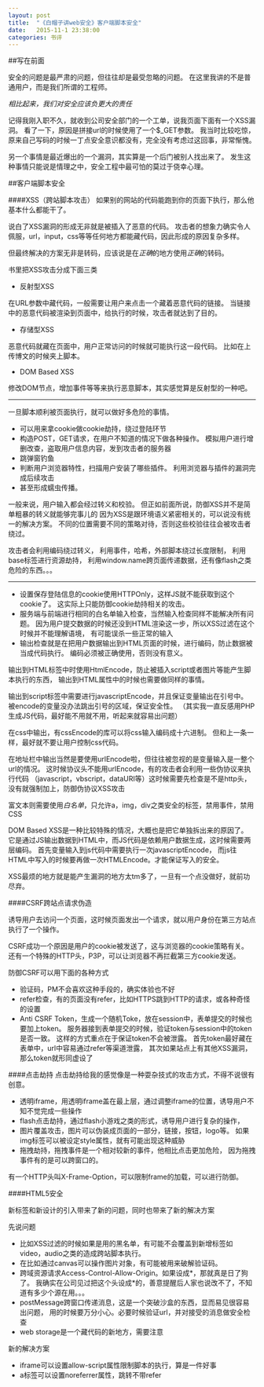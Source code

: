 ```yaml
---
layout: post
title:  "《白帽子讲web安全》客户端脚本安全"
date:   2015-11-1 23:38:00
categories: 书评
---
```


##写在前面

安全的问题是最严肃的问题，但往往却是最受忽略的问题。
在这里我讲的不是普通用户，而是我们所谓的工程师。

*相比起来，我们对安全应该负更大的责任*

记得我刚入职不久，就收到公司安全部门的一个工单，说我页面下面有一个XSS漏洞。
看了一下，原因是拼接url的时候使用了一个$_GET参数。
我当时比较吃惊，原来自己写码的时候一丁点安全意识都没有，完全没有考虑过这回事，非常惭愧。

另一个事情是最近爆出的一个漏洞，其实算是一个后门被别人找出来了。
发生这种事情只能说是情理之中，安全工程中最可怕的莫过于侥幸心理。

##客户端脚本安全

####XSS（跨站脚本攻击）
如果别的网站的代码能跑到你的页面下执行，那么他基本什么都能干了。

说白了XSS漏洞的形成无非就是被插入了恶意的代码。
攻击者的想象力确实令人佩服，url，input，css等等任何地方都能藏代码，因此形成的原因复杂多样。

但最终解决的方案无非是转码，应该说是在*正确*的地方使用*正确*的转码。

书里把XSS攻击分成下面三类

* 反射型XSS

在URL参数中藏代码，一般需要让用户来点击一个藏着恶意代码的链接。
当链接中的恶意代码被渲染到页面中，给执行的时候，攻击者就达到了目的。

* 存储型XSS

恶意代码就藏在页面中，用户正常访问的时候就可能执行这一段代码。
比如在上传博文的时候夹上脚本。

* DOM Based XSS

修改DOM节点，增加事件等等来执行恶意脚本，其实感觉算是反射型的一种吧。

***

一旦脚本顺利被页面执行，就可以做好多危险的事情。

* 可以用来拿cookie做cookie劫持，绕过登陆环节
* 构造POST，GET请求，在用户不知道的情况下做各种操作。
    模拟用户进行增删改查，盗取用户信息内容，发到攻击者的服务器
* 跳弹窗钓鱼
* 判断用户浏览器特性，扫描用户安装了哪些插件。
    利用浏览器与插件的漏洞完成后续攻击
* 甚至形成蠕虫传播。

一般来说，用户输入都会经过转义和校验。
但正如前面所说，防御XSS并不是简单粗暴的转义就能够完事儿的
因为XSS是跟环境语义紧密相关的，可以说没有统一的解决方案。
不同的位置需要不同的策略对待，否则这些校验往往会被攻击者绕过。

攻击者会利用编码绕过转义，
利用事件，哈希，外部脚本绕过长度限制，
利用base标签进行资源劫持，
利用window.name跨页面传递数据，还有像flash之类危险的东西。。。

***

* 设置保存登陆信息的cookie使用HTTPOnly，这样JS就不能获取到这个cookie了。
    这实际上只能防御cookie劫持相关的攻击。
* 服务端与前端进行相同的白名单输入检查，当然输入检查同样不能解决所有问题。
    因为用户提交数据的时候还没到HTML渲染这一步，所以XSS过滤在这个时候并不能理解语境，
    有可能误杀一些正常的输入
* 输出检查就是在把用户数据输出到HTML页面的时候，进行编码，防止数据被当成代码执行。
编码必须被正确使用，否则没有意义。

输出到HTML标签中时使用HtmlEncode，防止被插入script或者图片等能产生脚本执行的东西，
输出到HTML属性中的时候也需要做同样的事情。

输出到script标签中需要进行javascriptEncode，并且保证变量输出在引号中。
被encode的变量没办法跳出引号的区域，保证安全性。
（其实我一直反感用PHP生成JS代码，最好能不用就不用，听起来就容易出问题）

在css中输出，有cssEncode的库可以将css输入编码成十六进制。
但和上一条一样，最好就不要让用户控制css代码。

在地址栏中输出当然是要使用urlEncode啦，但往往被忽视的是变量输入是一整个url的情况。
这时候协议头不能用urlEncode，有的攻击者会利用一些伪协议来执行代码
（javascript，vbscript，dataURI等）这时候需要先检查是不是http头，没有就强制加上，防御伪协议XSS攻击

富文本则需要使用*白名单*，只允许a，img，div之类安全的标签，禁用事件，禁用CSS

DOM Based XSS是一种比较特殊的情况，大概也是把它单独拆出来的原因了。
它是通过JS输出数据到HTML中，而JS代码是依赖用户数据生成，这时候需要两层编码。
首先变量输入到js代码中需要执行一次javascriptEncode，
而js往HTML中写入的时候要再做一次HTMLEncode。才能保证写入的安全。

XSS最烦的地方就是能产生漏洞的地方太tm多了，一旦有一个点没做好，就前功尽弃。

####CSRF跨站点请求伪造

诱导用户去访问一个页面，这时候页面发出一个请求，就以用户身份在第三方站点执行了一个操作。

CSRF成功一个原因是用户的cookie被发送了，这与浏览器的cookie策略有关。
还有一个特殊的HTTP头，P3P，可以让浏览器不再拦截第三方cookie发送。

防御CSRF可以用下面的各种方式

* 验证码，PM不会喜欢这种手段的，确实体验也不好
* refer检查，有的页面没有refer，比如HTTPS跳到HTTP的请求，或各种奇怪的设置
* Anti CSRF Token，生成一个随机Toke，放在session中，表单提交的时候也要加上token。
    服务器接到表单提交的时候，验证token与session中的token是否一致。
    这样的方式重点在于保证token不会被泄露。
    首先token最好藏在表单中，url中容易通过refer等渠道泄露，
    其次如果站点上有其他XSS漏洞，那么token就形同虚设了

####点击劫持
点击劫持给我的感觉像是一种耍杂技式的攻击方式，不得不说很有创意。

* 透明iframe，用透明iframe盖在最上层，通过调整iframe的位置，诱导用户不知不觉完成一些操作
* flash点击劫持，通过flash小游戏之类的形式，诱导用户进行复杂的操作，
* 图片覆盖攻击，图片可以伪装成页面的一部分，链接，按钮，logo等。
    如果img标签可以被设定style属性，就有可能出现这种威胁
* 拖拽劫持，拖拽事件是一个相对较新的事件，他相比点击更加危险，
    因为拖拽事件有的是可以跨窗口的。

有一个HTTP头叫X-Frame-Option，可以限制frame的加载，可以进行防御。

####HTML5安全

新标签和新设计的引入带来了新的问题，同时也带来了新的解决方案

先说问题

* 比如XSS过滤的时候如果是用的黑名单，有可能不会覆盖到新增标签如video，audio之类的造成跨站脚本执行。
* 在比如通过canvas可以操作图片对象，有可能被用来破解验证码。
* 跨域资源请求Access-Control-Allow-Origin。如果设成\*，那就真是日了狗了。
    我确实在公司见过把这个头设成\*的，善意提醒后人家也说改不了，不知道有多少个源在用。。。
* postMessage跨窗口传递消息，这是一个突破沙盒的东西，显而易见很容易出问题，
    用的时候要万分小心。必要时候验证url，并对接受的消息做安全检查
* web storage是一个藏代码的新地方，需要注意

新的解决方案

* iframe可以设置allow-script属性限制脚本的执行，算是一件好事
* a标签可以设置noreferrer属性，跳转不带refer
